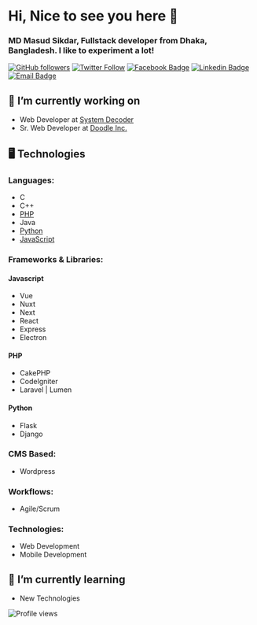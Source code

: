 # Hi, Nice to see you here 👋

### MD Masud Sikdar, Fullstack developer from Dhaka, Bangladesh. I like to experiment a lot!

[![GitHub followers](https://img.shields.io/github/followers/mdmasudsikdar71?logo=github)](https://github.com/mdmasudsikdar71) [![Twitter Follow](https://img.shields.io/twitter/follow/mdmasudsikdar71?logo=twitter&style=social)](https://twitter.com/mdmasudsikdar71) [![Facebook Badge](https://img.shields.io/badge/-MDMasudSikdar71-1877F2?logo=facebook&logoColor=white&link=https://facebook.com/MDMasudSikdar71)](https://facebook.com/MDMasudSikdar71) [![Linkedin Badge](https://img.shields.io/badge/-MDMasudSikdar71-blue?logo=linkedin&logoColor=white&link=https://linkedin.com/in/MDMasudSikdar71)](https://linkedin.com/in/MDMasudSikdar71) [![Email Badge](https://img.shields.io/badge/-Email-c14438?style=flat-square&logo=Gmail&logoColor=white&link=mailto:masudsikdar85@gmail.com)](mailto:masudsikdar85@gmail.com)


## 🔭 I’m currently working on

- Web Developer at [System Decoder](https://github.com/systemdecoder)
- Sr. Web Developer at [Doodle Inc.](https://github.com/thedoodleinc)

## 🖥 Technologies
### Languages:
- C
- C++
- [PHP](https://github.com/mdmasudsikdar71#php)
- Java
- [Python](https://github.com/mdmasudsikdar71#python)
- [JavaScript](https://github.com/mdmasudsikdar71#javascript)

### Frameworks & Libraries:
#### Javascript
- Vue
- Nuxt
- Next
- React
- Express
- Electron

#### PHP
- CakePHP
- CodeIgniter
- Laravel | Lumen

#### Python
- Flask
- Django

### CMS Based:
- Wordpress

### Workflows:
- Agile/Scrum

### Technologies:
- Web Development
- Mobile Development

## 🌱 I’m currently learning

- New Technologies

![Profile views](https://gpvc.arturio.dev/mdmasudsikdar71)
